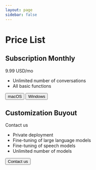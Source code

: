 ```yaml
---
layout: page
sidebar: false
---
```


<!-- markdownlint-disable MD033 MD041-->

<div class="pricing-section">
  <h1 class="pricing-title">Price List</h1>
  <div class="pricing-container">
    <div class="pricing-card free">
      <h2>Subscription <span class="pricing-tag">Monthly</span></h2>
      <p>9.99 USD/mo</p>
      <ul>
        <li>Unlimited number of conversations</li>
        <li>All basic functions</li>
      </ul>
      <div class="pricing-buttons">
        <button class="pricing-button primary">macOS</button>
        <button class="pricing-button secondary">Windows</button>
      </div>
    </div>
    <div class="pricing-card paid">
      <h2>Customization <span class="pricing-tag">Buyout</span></h2>
      <p>Contact us</p>
      <ul>
        <li>Private deployment</li>
        <li>Fine-tuning of large language models</li>
        <li>Fine-tuning of speech models</li>
        <li>Unlimited number of models</li>
      </ul>
      <button class="pricing-button primary">Contact us</button>
    </div>
  </div>
</div>
